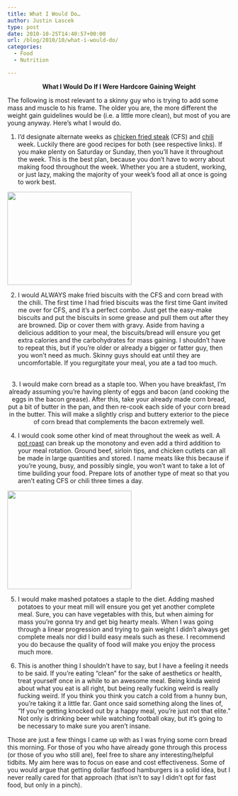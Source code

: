 ```yaml
---
title: What I Would Do…
author: Justin Lascek
type: post
date: 2010-10-25T14:40:57+00:00
url: /blog/2010/10/what-i-would-do/
categories:
  - Food
  - Nutrition

---
```

<p style="text-align: center">
  <strong>What I Would Do If I Were Hardcore Gaining Weight</strong>
</p>

The following is most relevant to a skinny guy who is trying to add some mass and muscle to his frame. The older you are, the more different the weight gain guidelines would be (i.e. a little more clean), but most of you are young anyway. Here&#8217;s what I would do.

1. I&#8217;d designate alternate weeks as [chicken fried steak][1] (CFS) and [chili][2] week. Luckily there are good recipes for both (see respective links). If you make plenty on Saturday or Sunday, then you&#8217;ll have it throughout the week. This is the best plan, because you don&#8217;t have to worry about making food throughout the week. Whether you are a student, working, or just lazy, making the majority of your week&#8217;s food all at once is going to work best.
  


[<img data-attachment-id="3047" data-permalink="/blog/2010/10/what-i-would-do/00cfs-final-2/" data-orig-file="/2010/10/00cfs-final.jpg" data-orig-size="400,300" data-comments-opened="1" data-image-meta="{&quot;aperture&quot;:&quot;0&quot;,&quot;credit&quot;:&quot;&quot;,&quot;camera&quot;:&quot;&quot;,&quot;caption&quot;:&quot;&quot;,&quot;created_timestamp&quot;:&quot;0&quot;,&quot;copyright&quot;:&quot;&quot;,&quot;focal_length&quot;:&quot;0&quot;,&quot;iso&quot;:&quot;0&quot;,&quot;shutter_speed&quot;:&quot;0&quot;,&quot;title&quot;:&quot;&quot;}" data-image-title="00cfs-final" data-image-description="" data-medium-file="/2010/10/00cfs-final.jpg" data-large-file="/2010/10/00cfs-final.jpg" class="aligncenter size-full wp-image-3047" title="00cfs-final" src="/2010/10/00cfs-final.jpg" alt="" width="280" height="210" />][3]

2. I would ALWAYS make fried biscuits with the CFS and corn bread with the chili. The first time I had fried biscuits was the first time Gant invited me over for CFS, and it&#8217;s a perfect combo. Just get the easy-make biscuits and put the biscuits in some grease and pull them out after they are browned. Dip or cover them with gravy. Aside from having a delicious addition to your meal, the biscuits/bread will ensure you get extra calories and the carbohydrates for mass gaining. I shouldn&#8217;t have to repeat this, but if you&#8217;re older or already a bigger or fatter guy, then you won&#8217;t need as much. Skinny guys should eat until they are uncomfortable. If you regurgitate your meal, you ate a tad too much.

<p style="text-align: center">
  <br /> 3. I would make corn bread as a staple too. When you have breakfast, I&#8217;m already assuming you&#8217;re having plenty of eggs and bacon (and cooking the eggs in the bacon grease). After this, take your already made corn bread, put a bit of butter in the pan, and then re-cook each side of your corn bread in the butter. This will make a slightly crisp and buttery exterior to the piece of corn bread that complements the bacon extremely well.<br />
</p>

4. I would cook some other kind of meat throughout the week as well. A [pot roast][4] can break up the monotony and even add a third addition to your meal rotation. Ground beef, sirloin tips, and chicken cutlets can all be made in large quantities and stored. I name meats like this because if you&#8217;re young, busy, and possibly single, you won&#8217;t want to take a lot of time building your food. Prepare lots of another type of meat so that you aren&#8217;t eating CFS or chili three times a day.
  


[<img data-attachment-id="3048" data-permalink="/blog/2010/10/what-i-would-do/00chili-precook-2/" data-orig-file="/2010/10/00chili-precook.png" data-orig-size="491,390" data-comments-opened="1" data-image-meta="{&quot;aperture&quot;:&quot;0&quot;,&quot;credit&quot;:&quot;&quot;,&quot;camera&quot;:&quot;&quot;,&quot;caption&quot;:&quot;&quot;,&quot;created_timestamp&quot;:&quot;0&quot;,&quot;copyright&quot;:&quot;&quot;,&quot;focal_length&quot;:&quot;0&quot;,&quot;iso&quot;:&quot;0&quot;,&quot;shutter_speed&quot;:&quot;0&quot;,&quot;title&quot;:&quot;&quot;}" data-image-title="00chili-precook" data-image-description="" data-medium-file="/2010/10/00chili-precook-400x317.png" data-large-file="/2010/10/00chili-precook.png" class="aligncenter size-medium wp-image-3048" title="00chili-precook" src="/2010/10/00chili-precook-400x317.png" alt="" width="280" height="222" srcset="/2010/10/00chili-precook-400x317.png 400w, /2010/10/00chili-precook.png 491w" sizes="(max-width: 280px) 100vw, 280px" />][5]
  


5. I would make mashed potatoes a staple to the diet. Adding mashed potatoes to your meat mill will ensure you get yet another complete meal. Sure, you can have vegetables with this, but when aiming for mass you&#8217;re gonna try and get big hearty meals. When I was going through a linear progression and trying to gain weight I didn&#8217;t always get complete meals nor did I build easy meals such as these. I recommend you do because the quality of food will make you enjoy the process much more.
  


6. This is another thing I shouldn&#8217;t have to say, but I have a feeling it needs to be said. If you&#8217;re eating &#8220;clean&#8221; for the sake of aesthetics or health, treat yourself once in a while to an awesome meal. Being kinda weird about what you eat is all right, but being really fucking weird is really fucking weird. If you think you think you catch a cold from a hunny bun, you&#8217;re taking it a little far. Gant once said something along the lines of, &#8220;If you&#8217;re getting knocked out by a happy meal, you&#8217;re just not that elite.&#8221; Not only is drinking beer while watching football okay, but it&#8217;s going to be necessary to make sure you aren&#8217;t insane.

Those are just a few things I came up with as I was frying some corn bread this morning. For those of you who have already gone through this process (or those of you who still are), feel free to share any interesting/helpful tidbits. My aim here was to focus on ease and cost effectiveness. Some of you would argue that getting dollar fastfood hamburgers is a solid idea, but I never really cared for that approach (that isn&#8217;t to say I didn&#8217;t opt for fast food, but only in a pinch).

 [1]: /?p=1025
 [2]: /?p=1052
 [3]: /2010/10/00cfs-final.jpg
 [4]: /?p=2903
 [5]: /2010/10/00chili-precook.png
